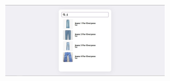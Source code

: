 
![alt text](https://github.com/usman-cs/Web-Development/blob/main/JavaScript%20Product%20Search%20Engine%20Project/preview.JPG?raw=true)
